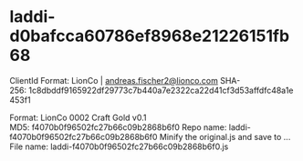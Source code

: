 # laddi-d0bafcca60786ef8968e21226151fb68

ClientId
Format: LionCo | andreas.fischer2@lionco.com
SHA-256: 1c8dbddf9165922df29773c7b440a7e2322ca22d41cf3d53affdfc48a1e453f1

Format: LionCo 0002 Craft Gold v0.1
MD5: f4070b0f96502fc27b66c09b2868b6f0
Repo name: laddi-f4070b0f96502fc27b66c09b2868b6f0
Minify the original.js and save to ...
File name: laddi-f4070b0f96502fc27b66c09b2868b6f0.js
